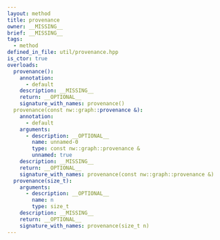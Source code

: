 ```yaml
---
layout: method
title: provenance
owner: __MISSING__
brief: __MISSING__
tags:
  - method
defined_in_file: util/provenance.hpp
is_ctor: true
overloads:
  provenance():
    annotation:
      - default
    description: __MISSING__
    return: __OPTIONAL__
    signature_with_names: provenance()
  provenance(const nw::graph::provenance &):
    annotation:
      - default
    arguments:
      - description: __OPTIONAL__
        name: unnamed-0
        type: const nw::graph::provenance &
        unnamed: true
    description: __MISSING__
    return: __OPTIONAL__
    signature_with_names: provenance(const nw::graph::provenance &)
  provenance(size_t):
    arguments:
      - description: __OPTIONAL__
        name: n
        type: size_t
    description: __MISSING__
    return: __OPTIONAL__
    signature_with_names: provenance(size_t n)
---
```

